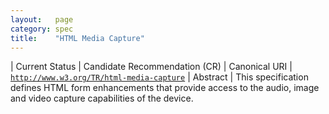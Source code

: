 ```yaml
---
layout:   page
category: spec
title:    "HTML Media Capture"
---
```


| Current Status | Candidate Recommendation (CR)
| Canonical URI | [`http://www.w3.org/TR/html-media-capture`](http://www.w3.org/TR/html-media-capture)
| Abstract | This specification defines HTML form enhancements that provide access to the audio, image and video capture capabilities of the device.